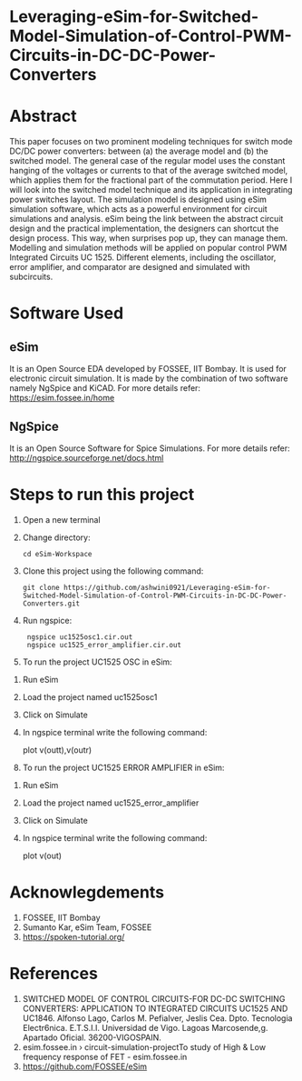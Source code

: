 # Leveraging-eSim-for-Switched-Model-Simulation-of-Control-PWM-Circuits-in-DC-DC-Power-Converters
# Abstract

This paper focuses on two prominent modeling techniques for switch mode DC/DC power converters: between (a) the average model and (b) the switched model. The general case of the regular model uses the constant 
hanging of the voltages or currents to that of the average switched model, which applies them for the fractional part of the commutation period. Here I will look into the switched model technique and its application in integrating power switches 
layout. The simulation model is designed using eSim simulation software, which acts as a 
powerful environment for circuit simulations and analysis. eSim being the link between the 
abstract circuit design and the practical implementation, the designers can shortcut the design 
process. This way, when surprises pop up, they can manage them. Modelling and simulation 
methods will be applied on popular control PWM Integrated Circuits UC 1525. Different elements, including the oscillator, error amplifier, and comparator are 
designed and simulated with subcircuits. 

# Software Used
## eSim

It is an Open Source EDA developed by FOSSEE, IIT Bombay. It is used for electronic circuit simulation. It is made by the combination of two software namely NgSpice and KiCAD.
For more details refer:
https://esim.fossee.in/home

## NgSpice

It is an Open Source Software for Spice Simulations. For more details refer:
http://ngspice.sourceforge.net/docs.html


# Steps to run this project


1. Open a new terminal
2. Change directory:

       cd eSim-Workspace
3. Clone this project using the following command:

       git clone https://github.com/ashwini0921/Leveraging-eSim-for-Switched-Model-Simulation-of-Control-PWM-Circuits-in-DC-DC-Power-Converters.git
5. Run ngspice:

        ngspice uc1525osc1.cir.out
        ngspice uc1525_error_amplifier.cir.out


7. To run the project UC1525 OSC in eSim:

1)  Run eSim
2)  Load the project named uc1525osc1
3)  Click on Simulate
4)  In ngspice terminal write the following command:

     plot v(outt),v(outr)


8. To run the project UC1525 ERROR AMPLIFIER in eSim:

1)  Run eSim
2)  Load the project named uc1525_error_amplifier
3)  Click on Simulate
4)  In ngspice terminal write the following command:

     plot v(out)

# Acknowlegdements

1. FOSSEE, IIT Bombay
4. Sumanto Kar, eSim Team, FOSSEE
6. https://spoken-tutorial.org/

# References

1. SWITCHED MODEL OF CONTROL CIRCUITS-FOR DC-DC SWITCHING CONVERTERS: 
APPLICATION TO INTEGRATED CIRCUITS UC1525 AND UC1846. Alfonso Lago, Carlos M. 
Pefialver, Jeslis Cea. Dpto. Tecnologia Electr6nica. E.T.S.I.I. Universidad de Vigo. Lagoas
Marcosende,g. Apartado Oficial. 36200-VIGOSPAIN.
2. esim.fossee.in › circuit-simulation-projectTo study of High & Low frequency response of FET - 
esim.fossee.in 
3. https://github.com/FOSSEE/eSim

